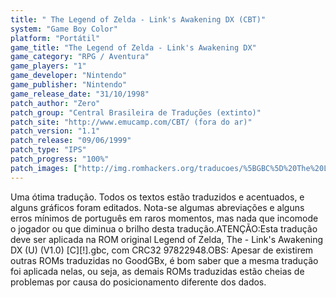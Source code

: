 ```yaml
---
title: " The Legend of Zelda - Link's Awakening DX (CBT)"
system: "Game Boy Color"
platform: "Portátil"
game_title: "The Legend of Zelda - Link's Awakening DX"
game_category: "RPG / Aventura"
game_players: "1"
game_developer: "Nintendo"
game_publisher: "Nintendo"
game_release_date: "31/10/1998"
patch_author: "Zero"
patch_group: "Central Brasileira de Traduções (extinto)"
patch_site: "http://www.emucamp.com/CBT/ (fora do ar)"
patch_version: "1.1"
patch_release: "09/06/1999"
patch_type: "IPS"
patch_progress: "100%"
patch_images: ["http://img.romhackers.org/traducoes/%5BGBC%5D%20The%20Legend%20of%20Zelda%20-%20Link's%20Awakening%20DX%20-%20CBT%20-%201.png","http://img.romhackers.org/traducoes/%5BGBC%5D%20The%20Legend%20of%20Zelda%20-%20Link's%20Awakening%20DX%20-%20CBT%20-%202.png","http://img.romhackers.org/traducoes/%5BGBC%5D%20The%20Legend%20of%20Zelda%20-%20Link's%20Awakening%20DX%20-%20CBT%20-%203.png"]
---
```

Uma ótima tradução. Todos os textos estão traduzidos e acentuados, e alguns gráficos foram editados. Nota-se algumas abreviações e alguns erros mínimos de português em raros momentos, mas nada que incomode o jogador ou que diminua o brilho desta tradução.ATENÇÃO:Esta tradução deve ser aplicada na ROM original Legend of Zelda, The - Link's Awakening DX (U) (V1.0) [C][!].gbc, com CRC32 97822948.OBS: Apesar de existirem outras ROMs traduzidas no GoodGBx, é bom saber que a mesma tradução foi aplicada nelas, ou seja, as demais ROMs traduzidas estão cheias de problemas por causa do posicionamento diferente dos dados.